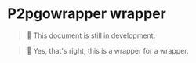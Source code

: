 # P2pgowrapper wrapper

> 🚧 This document is still in development.

> 🤷 Yes, that's right, this is a wrapper for a wrapper.
